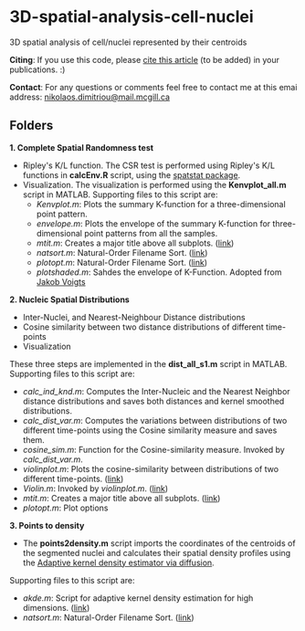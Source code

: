 # 3D-spatial-analysis-cell-nuclei
3D spatial analysis of cell/nuclei represented by their centroids

**Citing**: If you use this code, please [cite this article]( ) (to be added) in your publications. :)   

**Contact**: For any questions or comments feel free to contact me at this emai address: nikolaos.dimitriou@mail.mcgill.ca

## Folders

**1. Complete Spatial Randomness test**
* Ripley's K/L function. The CSR test is performed using Ripley's K/L functions in **calcEnv.R** script, using the [spatstat package](https://spatstat.org/).
* Visualization. The visualization is performed using the **Kenvplot_all.m** script in MATLAB. 
  Supporting files to this script are:
  * *Kenvplot.m*: Plots the summary K-function for a three-dimensional point pattern. 
  * *envelope.m*: Plots the envelope of the summary K-function for three-dimensional point patterns from all the samples.
  * *mtit.m*: Creates a major title above all subplots. ([link](https://www.mathworks.com/matlabcentral/fileexchange/3218-mtit-a-pedestrian-major-title-creator))
  * *natsort.m*: Natural-Order Filename Sort. ([link](https://www.mathworks.com/matlabcentral/fileexchange/47434-natural-order-filename-sort))
  * *plotopt.m*: Natural-Order Filename Sort. ([link](https://www.mathworks.com/matlabcentral/fileexchange/47434-natural-order-filename-sort))
  * *plotshaded.m*: Sahdes the envelope of K-Function. Adopted from [Jakob Voigts](http://jvoigts.scripts.mit.edu/blog/nice-shaded-plots/)

**2. Nucleic Spatial Distributions**
* Inter-Nuclei, and Nearest-Neighbour Distance distributions
* Cosine similarity between two distance distributions of different time-points
* Visualization

These three steps are implemented in the **dist_all_s1.m** script in MATLAB. Supporting files to this script are:
* *calc_ind_knd.m*: Computes the Inter-Nucleic and the Nearest Neighbor distance distributions and saves both distances and kernel smoothed distributions.
* *calc_dist_var.m*: Computes the variations between distributions of two different time-points using the Cosine similarity measure and saves them.
* *cosine_sim.m*: Function for the Cosine-similarity measure. Invoked by *calc_dist_var.m*.
* *violinplot.m*: Plots the cosine-similarity between distributions of two different time-points. ([link](https://github.com/bastibe/Violinplot-Matlab))
* *Violin.m*: Invoked by *violinplot.m*. ([link](https://github.com/bastibe/Violinplot-Matlab))
* *mtit.m*: Creates a major title above all subplots. ([link](https://www.mathworks.com/matlabcentral/fileexchange/3218-mtit-a-pedestrian-major-title-creator))
* *plotopt.m*: Plot options


**3. Points to density**
* The **points2density.m** script imports the coordinates of the centroids of the segmented nuclei and calculates their spatial density profiles using the [Adaptive kernel density estimator via diffusion](https://people.smp.uq.edu.au/DirkKroese/ps/AOS799.pdf).

Supporting files to this script are:
* *akde.m*: Script for adaptive kernel density estimation for high dimensions. ([link](https://www.mathworks.com/matlabcentral/fileexchange/58312-kernel-density-estimator-for-high-dimensions))
* *natsort.m*: Natural-Order Filename Sort. ([link](https://www.mathworks.com/matlabcentral/fileexchange/47434-natural-order-filename-sort))

